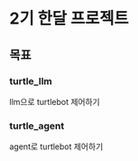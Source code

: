 # 2기 한달 프로젝트 

## 목표 

### turtle_llm 

llm으로 turtlebot 제어하기 

### turtle_agent 

agent로 turtlebot 제어하기 

